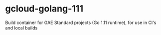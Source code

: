 # gcloud-golang-111

Build container for GAE Standard projects (Go 1.11 runtime), for use in CI's and local builds